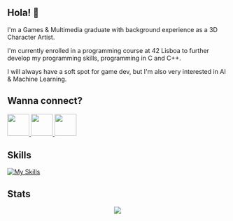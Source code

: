 ## Hola! :full_moon_with_face:

I'm a Games & Multimedia graduate with background experience as a 3D Character Artist.

I'm currently enrolled in a programming course at 42 Lisboa to further develop my programming skills, programming in C and C++.

I will always have a soft spot for game dev, but I'm also very interested in AI & Machine Learning.

## Wanna connect?
<a href="https://www.linkedin.com/in/bernardo-monico/">
    <img height="50" src="https://cdn2.iconfinder.com/data/icons/social-icon-3/512/social_style_3_in-306.png"/>
</a>  
<a href="https://www.instagram.com/ben.monico/">
    <img height="50" src="https://cdn2.iconfinder.com/data/icons/social-media-2285/512/1_Instagram_colored_svg_1-512.png"/>
<a href="mailto:bcmonico@gmail.com">
    <img height="50" src="https://cdn3.iconfinder.com/data/icons/logos-brands-3/24/logo_brand_brands_logos_gmail-256.png"/>
</a> 

## Skills
[![My Skills](https://skillicons.dev/icons?i=c,cpp,linux,git,bash,vscode)](https://skillicons.dev)

## Stats
<div style="text-align: center;">
    <img align="center" src="https://github-readme-streak-stats.herokuapp.com/?user=ben-monico&theme=react"/> 
</div>
